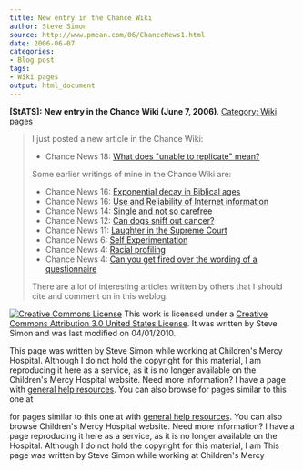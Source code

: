 ```yaml
---
title: New entry in the Chance Wiki
author: Steve Simon
source: http://www.pmean.com/06/ChanceNews1.html
date: 2006-06-07
categories:
- Blog post
tags:
- Wiki pages
output: html_document
---
```

**[StATS]:** **New entry in the Chance Wiki (June 7,
2006)**. [Category: Wiki pages](../category/WikiPages.html)

> I just posted a new article in the Chance Wiki:
>
> -   Chance News 18: [What does "unable to replicate"
>     mean?](http://chance.dartmouth.edu/chancewiki/index.php/Chance_News_18#What_does_.22unable_to_replicate.22_mean.3F)
>
> Some earlier writings of mine in the Chance Wiki are:
>
> -   Chance News 16: [Exponential decay in Biblical
>     ages](http://chance.dartmouth.edu/chancewiki/index.php/Chance_News_16#Exponential_decay_in_Biblical_ages)
> -   Chance News 16: [Use and Reliability of Internet
>     information](http://chance.dartmouth.edu/chancewiki/index.php/Chance_News_16#Use_and_Reliability_of_Internet_information)
> -   Chance News 14: [Single and not so
>     carefree](http://chance.dartmouth.edu/chancewiki/index.php/Chance_News_14#Single_and_not_so_carefree)
> -   Chance News 12: [Can dogs sniff out
>     cancer?](http://chance.dartmouth.edu/chancewiki/index.php/Chance_News_12#Can_dogs_sniff_out_cancer.3F)
> -   Chance News 11: [Laughter in the Supreme
>     Court](http://chance.dartmouth.edu/chancewiki/index.php/Chance_News_11#Laughter_in_the_Supreme_Court)
> -   Chance News 6: [Self
>     Experimentation](http://chance.dartmouth.edu/chancewiki/index.php/Chance_News_6#Self_Experimentation)
> -   Chance News 4: [Racial
>     profiling](http://chance.dartmouth.edu/chancewiki/index.php/Chance_News_4#Racial_Profiling)
> -   Chance News 4: [Can you get fired over the wording of a
>     questionnaire](http://chance.dartmouth.edu/chancewiki/index.php/Chance_News_4#Can_you_get_fired_over_the_wording_of_a_questionnaire.3F)
>
> There are a lot of interesting articles written by others that I
> should cite and comment on in this weblog.

[![Creative Commons
License](http://i.creativecommons.org/l/by/3.0/us/80x15.png)](http://creativecommons.org/licenses/by/3.0/us/)
This work is licensed under a [Creative Commons Attribution 3.0 United
States License](http://creativecommons.org/licenses/by/3.0/us/). It was
written by Steve Simon and was last modified on 04/01/2010.

This page was written by Steve Simon while working at Children's Mercy
Hospital. Although I do not hold the copyright for this material, I am
reproducing it here as a service, as it is no longer available on the
Children's Mercy Hospital website. Need more information? I have a page
with [general help resources](../GeneralHelp.html). You can also browse
for pages similar to this one at
<!---More--->
for pages similar to this one at
with [general help resources](../GeneralHelp.html). You can also browse
Children's Mercy Hospital website. Need more information? I have a page
reproducing it here as a service, as it is no longer available on the
Hospital. Although I do not hold the copyright for this material, I am
This page was written by Steve Simon while working at Children's Mercy

<!---Do not use
**[StATS]:** **New entry in the Chance Wiki (June 7,
This page was written by Steve Simon while working at Children's Mercy
Hospital. Although I do not hold the copyright for this material, I am
reproducing it here as a service, as it is no longer available on the
Children's Mercy Hospital website. Need more information? I have a page
with [general help resources](../GeneralHelp.html). You can also browse
for pages similar to this one at
--->

